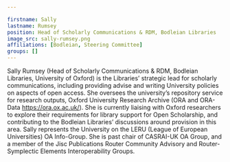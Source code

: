 ```yaml
---

firstname: Sally
lastname: Rumsey
position: Head of Scholarly Communications & RDM, Bodleian Libraries
image_src: sally-rumsey.png
affiliations: [Bodleian, Steering Committee]
groups: []
---
```


Sally Rumsey (Head of Scholarly Communications & RDM, Bodleian Libraries,
University of Oxford) is the Libraries’ strategic lead for scholarly
communications, including providing advise and writing University policies on
aspects of open access. She oversees the university’s repository service for
research outputs, Oxford University Research Archive
(ORA and ORA-Data https://ora.ox.ac.uk/). She is currently liaising with Oxford
researchers to explore their requirements for library support for Open
Scholarship, and contributing to the Bodleian Libraries’ discussions around
provision in this area. Sally represents the University on the LERU (League of
European Universities) OA Info-Group. She is past chair of CASRAI-UK OA Group,
and a member of the Jisc Publications Router Community Advisory and
Router-Symplectic Elements Interoperability Groups.

